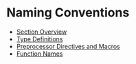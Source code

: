 # Naming Conventions
- [Section Overview](Section_Overview.md)
- [Type Definitions](Type_Definitions.md)
- [Preprocessor Directives and Macros](Preprocessor_Directives_and_Macros.md)
- [Function Names](Function_Names.md)

